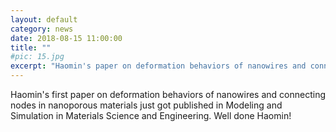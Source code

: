 ```yaml
---
layout: default
category: news
date: 2018-08-15 11:00:00
title: ""
#pic: 15.jpg
excerpt: "Haomin's paper on deformation behaviors of nanowires and connecting nodes in nanoporous materials just got published in Modeling and Simulation in Materials Science and Engineering. Well done Haomin!"
---
```


Haomin's first paper on deformation behaviors of nanowires and connecting nodes in nanoporous materials just got published in Modeling and Simulation in Materials Science and Engineering. Well done Haomin!
